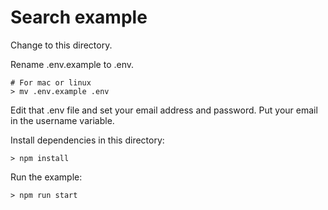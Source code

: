 # Search example

Change to this directory.

Rename .env.example to .env.
```
# For mac or linux
> mv .env.example .env
```

Edit that .env file and set your email address and password. Put your email in the username variable.

Install dependencies in this directory:
```
> npm install
```

Run the example:
```
> npm run start
```
